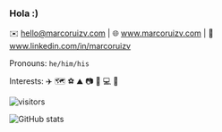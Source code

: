 ### Hola :) 

✉️ hello@marcoruizv.com | 🌐 www.marcoruizv.com | 💼 www.linkedin.com/in/marcoruizv 

Pronouns: `he/him/his`

Interests: ✈️ 🗺️ ⚽ ⛰️ 📷 🌊 💻 🚀


![visitors](https://visitor-badge.glitch.me/badge?page_id=marcoruizv.marcoruizv)

![GitHub stats](https://github-readme-stats.vercel.app/api?username=marcoruizv&show_icons=true&theme=vue-dark?count_private=true)

